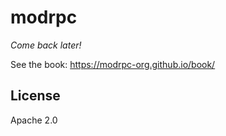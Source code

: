 # modrpc

*Come back later!*

See the book: https://modrpc-org.github.io/book/

## License

Apache 2.0
